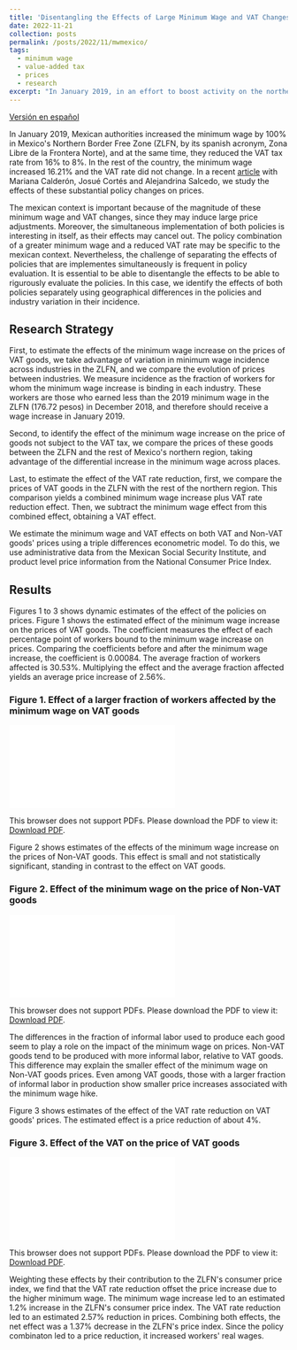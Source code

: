 ```yaml
---
title: 'Disentangling the Effects of Large Minimum Wage and VAT Changes on Prices: Evidence from Mexico'
date: 2022-11-21
collection: posts
permalink: /posts/2022/11/mwmexico/
tags:
  - minimum wage
  - value-added tax
  - prices
  - research
excerpt: "In January 2019, in an effort to boost activity on the northern Mexican border, the authorities increased the minimum wage by 100 percent and decreased the value-added tax (VAT) by half. Disentangling both effects, we find increments in prices due to the minimum wage hike that were more than offset by the decreases associated with the VAT. In the absence of both policy changes, average prices would have been higher. The share of informal labor in the production of different goods seems to be playing a role in the impact of the minimum wage on prices."
---
```


[Versión en español](https://www.banxico.org.mx/publicaciones-y-prensa/documentos-de-investigacion-del-banco-de-mexico/resumenes-ejecutivos/%7B11594F29-2448-1B55-266B-A487905391E9%7D.pdf)

In January 2019, Mexican authorities increased the minimum wage by 100% in Mexico's Northern Border Free Zone (ZLFN, by its spanish acronym, Zona Libre de la Frontera Norte), and at the same time, they reduced the VAT tax rate from 16% to 8%. In the rest of the country, the minimum wage increased 16.21% and the VAT rate did not change. In a recent [article](https://doi.org/10.1016/j.labeco.2022.102294) with Mariana Calderón, Josué Cortés and Alejandrina Salcedo, we study the effects of these substantial policy changes on prices.

The mexican context is important because of the magnitude of these minimum wage and VAT changes, since they may induce large price adjustments. Moreover, the simultaneous implementation of both policies is interesting in itself, as their effects may cancel out. The policy combination of a greater minimum wage and a reduced VAT rate may be specific to the mexican context. Nevertheless, the challenge of separating the effects of policies that are implementes simultaneously is frequent in policy evaluation. It is essential to be able to disentangle the effects to be able to rigurously evaluate the policies. In this case, we identify the effects of both policies separately using geographical differences in the policies and industry variation in their incidence.

## Research Strategy

First, to estimate the effects of the minimum wage increase on the prices of VAT goods, we take advantage of variation in minimum wage incidence across industries in the ZLFN, and we compare the evolution of prices between industries. We measure incidence as the fraction of workers for whom the minimum wage increase is binding in each industry. These workers are those who earned less than the 2019 minimum wage in the ZLFN (176.72 pesos) in December 2018, and therefore should receive a wage increase in January 2019. 

Second, to identify the effect of the minimum wage increase on the price of goods not subject to the VAT tax, we compare the prices of these goods between the ZLFN and the rest of Mexico's northern region, taking advantage of the differential increase in the minimum wage across places. 

Last, to estimate the effect of the VAT rate reduction, first, we compare the prices of VAT goods in the ZLFN with the rest of the northern region. This comparison yields a combined minimum wage increase plus VAT rate reduction effect. Then, we subtract the minimum wage effect from this combined effect, obtaining a VAT effect.

We estimate the minimum wage and VAT effects on both VAT and Non-VAT goods' prices using a triple differences econometric model. To do this, we use administrative data from the Mexican Social Security Institute, and product level price information from the National Consumer Price Index.

## Results

Figures 1 to 3 shows dynamic estimates of the effect of the policies on prices. Figure 1 shows the estimated effect of the minimum wage increase on the prices of VAT goods. The coefficient measures the effect of each percentage point of workers bound to the minimum wage increase on prices. Comparing the coefficients before and after the minimum wage increase, the coefficient is 0.00084. The average fraction of workers affected is 30.53%. Multiplying the effect and the average fraction affected yields an average price increase of 2.56%.

### Figure 1. Effect of a larger fraction of workers affected by the minimum wage on VAT goods

<object data="/images/blog/2022/11/ES_PBISH_gral_shzlfn5_nc.pdf" type="application/pdf" width="700px" height="500px">	
    <embed src="/images/blog/2022/11/ES_PBISH_gral_shzlfn5_nc.pdf">
        <p>This browser does not support PDFs. Please download the PDF to view it: <a href="http://yoursite.com/the.pdf">Download PDF</a>.</p>
    </embed>
	
</object>

Figure 2 shows estimates of the effects of the minimum wage increase on the prices of Non-VAT goods. This effect is small and not statistically significant, standing in contrast to the effect on VAT goods.

### Figure 2. Effect of the minimum wage on the price of Non-VAT goods

<object data="/images/blog/2022/11/ES_PBSM_gral_shzlfn5_nc.pdf" type="application/pdf" width="700px" height="500px">	
    <embed src="/images/blog/2022/11/ES_PBSM_gral_shzlfn5_nc.pdf">
        <p>This browser does not support PDFs. Please download the PDF to view it: <a href="http://yoursite.com/the.pdf">Download PDF</a>.</p>
    </embed>
	
</object>

The differences in the fraction of informal labor used to produce each good seem to play a role on the impact of the minimum wage on prices. Non-VAT goods tend to be produced with more informal labor, relative to VAT goods. This difference may explain the smaller effect of the minimum wage on Non-VAT goods prices. Even among VAT goods, those with a larger fraction of informal labor in production show smaller price increases associated with the minimum wage hike.

Figure 3 shows estimates of the effect of the VAT rate reduction on VAT goods' prices. The estimated effect is a price reduction of about 4%. 

### Figure 3. Effect of the VAT on the price of VAT goods

<object data="/images/blog/2022/11/ES_PBIVA_gral_shzlfn5_nc.pdf" type="application/pdf" width="700px" height="500px">	
    <embed src="/images/blog/2022/11/ES_PBIVA_gral_shzlfn5_nc.pdf">
        <p>This browser does not support PDFs. Please download the PDF to view it: <a href="http://yoursite.com/the.pdf">Download PDF</a>.</p>
    </embed>	
</object>

Weighting these effects by their contribution to the ZLFN's consumer price index, we find that the VAT rate reduction offset the price increase due to the higher minimum wage. The minimum wage increase led to an estimated 1.2% increase in the ZLFN's consumer price index. The VAT rate reduction led to an estimated 2.57% reduction in prices. Combining both effects, the net effect was a 1.37% decrease in the ZLFN's price index. Since the policy combinaton led to a price reduction, it increased workers' real wages.

